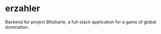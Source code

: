 # erzahler
Backend for project Blitzkarte, a full-stack application for a game of global domination.
